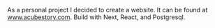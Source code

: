 As a personal project I decided to create a website. It can be found at www.acubestory.com. Build with Next, React, and Postgresql.
